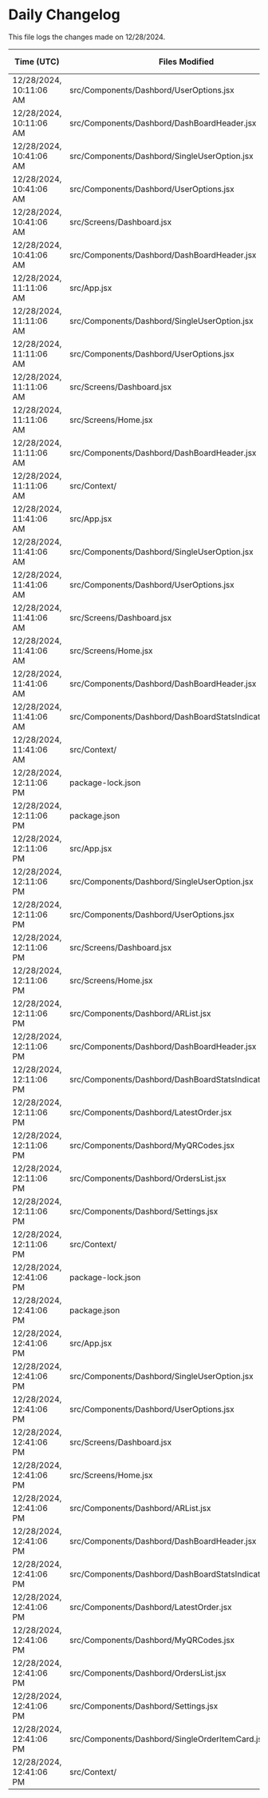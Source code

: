 # Daily Changelog

This file logs the changes made on 12/28/2024.

| Time (UTC)             | Files Modified                    | Changes (Addition/Deletion) |
|------------------------|-----------------------------------|-----------------------------|
| 12/28/2024, 10:11:06 AM | src/Components/Dashbord/UserOptions.jsx | 21 Additions & 11 Deletions |
| 12/28/2024, 10:11:06 AM | src/Components/Dashbord/DashBoardHeader.jsx | 0 Additions & 0 Deletions |
| 12/28/2024, 10:41:06 AM | src/Components/Dashbord/SingleUserOption.jsx | 2 Additions & 2 Deletions|
| 12/28/2024, 10:41:06 AM | src/Components/Dashbord/UserOptions.jsx | 32 Additions & 22 Deletions|
| 12/28/2024, 10:41:06 AM | src/Screens/Dashboard.jsx | 4 Additions & 0 Deletions|
| 12/28/2024, 10:41:06 AM | src/Components/Dashbord/DashBoardHeader.jsx | 0 Additions & 0 Deletions|
| 12/28/2024, 11:11:06 AM | src/App.jsx | 15 Additions & 14 Deletions|
| 12/28/2024, 11:11:06 AM | src/Components/Dashbord/SingleUserOption.jsx | 3 Additions & 3 Deletions|
| 12/28/2024, 11:11:06 AM | src/Components/Dashbord/UserOptions.jsx | 32 Additions & 22 Deletions|
| 12/28/2024, 11:11:06 AM | src/Screens/Dashboard.jsx | 56 Additions & 8 Deletions|
| 12/28/2024, 11:11:06 AM | src/Screens/Home.jsx | 42 Additions & 3 Deletions|
| 12/28/2024, 11:11:06 AM | src/Components/Dashbord/DashBoardHeader.jsx | 0 Additions & 0 Deletions|
| 12/28/2024, 11:11:06 AM | src/Context/ | 0 Additions & 0 Deletions|
| 12/28/2024, 11:41:06 AM | src/App.jsx | 15 Additions & 14 Deletions|
| 12/28/2024, 11:41:06 AM | src/Components/Dashbord/SingleUserOption.jsx | 4 Additions & 3 Deletions|
| 12/28/2024, 11:41:06 AM | src/Components/Dashbord/UserOptions.jsx | 32 Additions & 22 Deletions|
| 12/28/2024, 11:41:06 AM | src/Screens/Dashboard.jsx | 84 Additions & 8 Deletions|
| 12/28/2024, 11:41:06 AM | src/Screens/Home.jsx | 44 Additions & 5 Deletions|
| 12/28/2024, 11:41:06 AM | src/Components/Dashbord/DashBoardHeader.jsx | 0 Additions & 0 Deletions|
| 12/28/2024, 11:41:06 AM | src/Components/Dashbord/DashBoardStatsIndicatorCards.jsx | 0 Additions & 0 Deletions|
| 12/28/2024, 11:41:06 AM | src/Context/ | 0 Additions & 0 Deletions|
| 12/28/2024, 12:11:06 PM | package-lock.json | 9 Additions & 0 Deletions|
| 12/28/2024, 12:11:06 PM | package.json | 1 Additions & 0 Deletions|
| 12/28/2024, 12:11:06 PM | src/App.jsx | 15 Additions & 14 Deletions|
| 12/28/2024, 12:11:06 PM | src/Components/Dashbord/SingleUserOption.jsx | 4 Additions & 3 Deletions|
| 12/28/2024, 12:11:06 PM | src/Components/Dashbord/UserOptions.jsx | 32 Additions & 22 Deletions|
| 12/28/2024, 12:11:06 PM | src/Screens/Dashboard.jsx | 88 Additions & 8 Deletions|
| 12/28/2024, 12:11:06 PM | src/Screens/Home.jsx | 44 Additions & 5 Deletions|
| 12/28/2024, 12:11:06 PM | src/Components/Dashbord/ARList.jsx | 0 Additions & 0 Deletions|
| 12/28/2024, 12:11:06 PM | src/Components/Dashbord/DashBoardHeader.jsx | 0 Additions & 0 Deletions|
| 12/28/2024, 12:11:06 PM | src/Components/Dashbord/DashBoardStatsIndicatorCards.jsx | 0 Additions & 0 Deletions|
| 12/28/2024, 12:11:06 PM | src/Components/Dashbord/LatestOrder.jsx | 0 Additions & 0 Deletions|
| 12/28/2024, 12:11:06 PM | src/Components/Dashbord/MyQRCodes.jsx | 0 Additions & 0 Deletions|
| 12/28/2024, 12:11:06 PM | src/Components/Dashbord/OrdersList.jsx | 0 Additions & 0 Deletions|
| 12/28/2024, 12:11:06 PM | src/Components/Dashbord/Settings.jsx | 0 Additions & 0 Deletions|
| 12/28/2024, 12:11:06 PM | src/Context/ | 0 Additions & 0 Deletions|
| 12/28/2024, 12:41:06 PM | package-lock.json | 9 Additions & 0 Deletions|
| 12/28/2024, 12:41:06 PM | package.json | 1 Additions & 0 Deletions|
| 12/28/2024, 12:41:06 PM | src/App.jsx | 15 Additions & 14 Deletions|
| 12/28/2024, 12:41:06 PM | src/Components/Dashbord/SingleUserOption.jsx | 4 Additions & 3 Deletions|
| 12/28/2024, 12:41:06 PM | src/Components/Dashbord/UserOptions.jsx | 32 Additions & 22 Deletions|
| 12/28/2024, 12:41:06 PM | src/Screens/Dashboard.jsx | 88 Additions & 8 Deletions|
| 12/28/2024, 12:41:06 PM | src/Screens/Home.jsx | 44 Additions & 5 Deletions|
| 12/28/2024, 12:41:06 PM | src/Components/Dashbord/ARList.jsx | 0 Additions & 0 Deletions|
| 12/28/2024, 12:41:06 PM | src/Components/Dashbord/DashBoardHeader.jsx | 0 Additions & 0 Deletions|
| 12/28/2024, 12:41:06 PM | src/Components/Dashbord/DashBoardStatsIndicatorCards.jsx | 0 Additions & 0 Deletions|
| 12/28/2024, 12:41:06 PM | src/Components/Dashbord/LatestOrder.jsx | 0 Additions & 0 Deletions|
| 12/28/2024, 12:41:06 PM | src/Components/Dashbord/MyQRCodes.jsx | 0 Additions & 0 Deletions|
| 12/28/2024, 12:41:06 PM | src/Components/Dashbord/OrdersList.jsx | 0 Additions & 0 Deletions|
| 12/28/2024, 12:41:06 PM | src/Components/Dashbord/Settings.jsx | 0 Additions & 0 Deletions|
| 12/28/2024, 12:41:06 PM | src/Components/Dashbord/SingleOrderItemCard.jsx | 0 Additions & 0 Deletions|
| 12/28/2024, 12:41:06 PM | src/Context/ | 0 Additions & 0 Deletions|
